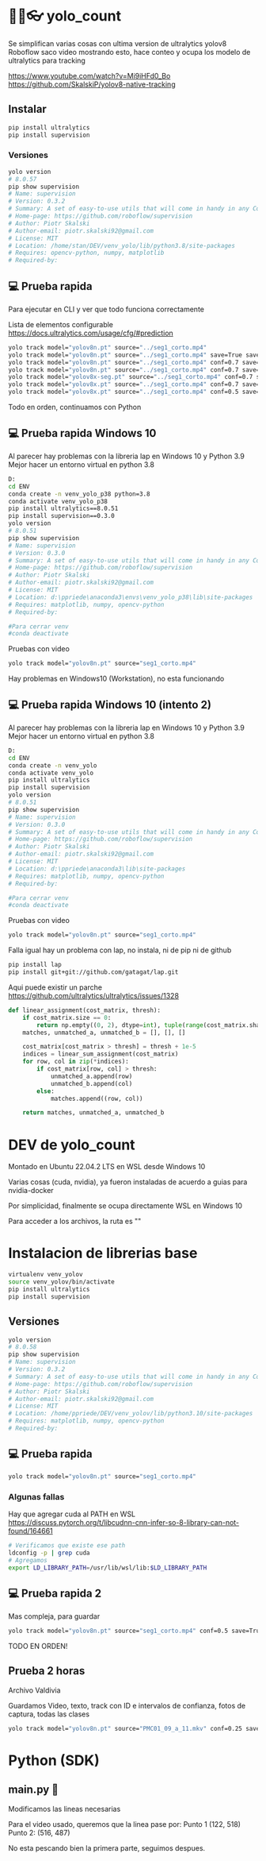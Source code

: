 # 👀📒👓 yolo_count
Se simplifican varias cosas con ultima version de ultralytics yolov8 
Roboflow saco video mostrando esto, hace conteo y ocupa los modelo de ultralytics para tracking

https://www.youtube.com/watch?v=Mi9iHFd0_Bo
https://github.com/SkalskiP/yolov8-native-tracking

## Instalar
```sh
pip install ultralytics
pip install supervision
```

### Versiones
```sh
yolo version
# 8.0.57
pip show supervision
# Name: supervision
# Version: 0.3.2
# Summary: A set of easy-to-use utils that will come in handy in any Computer Vision project
# Home-page: https://github.com/roboflow/supervision
# Author: Piotr Skalski
# Author-email: piotr.skalski92@gmail.com
# License: MIT
# Location: /home/stan/DEV/venv_yolo/lib/python3.8/site-packages
# Requires: opencv-python, numpy, matplotlib
# Required-by:

```

## 💻 Prueba rapida
Para ejecutar en CLI y ver que todo funciona correctamente

Lista de elementos configurable 
https://docs.ultralytics.com/usage/cfg/#prediction

```sh
yolo track model="yolov8n.pt" source="../seg1_corto.mp4"
yolo track model="yolov8n.pt" source="../seg1_corto.mp4" save=True save_txt=True save_conf=True save_crop=True
yolo track model="yolov8n.pt" source="../seg1_corto.mp4" conf=0.7 save=True save_txt=True save_conf=True save_crop=True
yolo track model="yolov8n.pt" source="../seg1_corto.mp4" conf=0.7 save=True save_txt=True save_conf=True save_crop=True classes=[2,3,5,6,7]
yolo track model="yolov8x-seg.pt" source="../seg1_corto.mp4" conf=0.7 save=True save_txt=True save_conf=True save_crop=True classes=[2,3,5,6,7]
yolo track model="yolov8x.pt" source="../seg1_corto.mp4" conf=0.7 save=True save_txt=True save_conf=True save_crop=True classes=[2,3,5,6,7]
yolo track model="yolov8x.pt" source="../seg1_corto.mp4" conf=0.5 save=True save_txt=True save_conf=True save_crop=True classes=[2,3,5,6,7]
```
Todo en orden, continuamos con Python

## 💻 Prueba rapida Windows 10
Al parecer hay problemas con la libreria lap en Windows 10 y Python 3.9
Mejor hacer un entorno virtual en python 3.8

```sh
D:
cd ENV
conda create -n venv_yolo_p38 python=3.8
conda activate venv_yolo_p38
pip install ultralytics==8.0.51
pip install supervision==0.3.0
yolo version
# 8.0.51
pip show supervision
# Name: supervision
# Version: 0.3.0
# Summary: A set of easy-to-use utils that will come in handy in any Computer Vision project
# Home-page: https://github.com/roboflow/supervision
# Author: Piotr Skalski
# Author-email: piotr.skalski92@gmail.com
# License: MIT
# Location: d:\ppriede\anaconda3\envs\venv_yolo_p38\lib\site-packages
# Requires: matplotlib, numpy, opencv-python
# Required-by:

#Para cerrar venv
#conda deactivate
```

Pruebas con video

```sh
yolo track model="yolov8n.pt" source="seg1_corto.mp4"
```

Hay problemas en Windows10 (Workstation), no esta funcionando



## 💻 Prueba rapida Windows 10 (intento 2)
Al parecer hay problemas con la libreria lap en Windows 10 y Python 3.9
Mejor hacer un entorno virtual en python 3.8

```sh
D:
cd ENV
conda create -n venv_yolo
conda activate venv_yolo
pip install ultralytics
pip install supervision
yolo version
# 8.0.51
pip show supervision
# Name: supervision
# Version: 0.3.0
# Summary: A set of easy-to-use utils that will come in handy in any Computer Vision project
# Home-page: https://github.com/roboflow/supervision
# Author: Piotr Skalski
# Author-email: piotr.skalski92@gmail.com
# License: MIT
# Location: d:\ppriede\anaconda3\lib\site-packages
# Requires: matplotlib, numpy, opencv-python
# Required-by:

#Para cerrar venv
#conda deactivate
```

Pruebas con video

```sh
yolo track model="yolov8n.pt" source="seg1_corto.mp4"
```

Falla igual
hay un problema con lap, no instala, ni de pip ni de github
```sh
pip install lap
pip install git+git://github.com/gatagat/lap.git
```

Aqui puede existir un parche
https://github.com/ultralytics/ultralytics/issues/1328
```python
def linear_assignment(cost_matrix, thresh):
    if cost_matrix.size == 0:
        return np.empty((0, 2), dtype=int), tuple(range(cost_matrix.shape[0])), tuple(range(cost_matrix.shape[1]))
    matches, unmatched_a, unmatched_b = [], [], []

    cost_matrix[cost_matrix > thresh] = thresh + 1e-5
    indices = linear_sum_assignment(cost_matrix)
    for row, col in zip(*indices):
        if cost_matrix[row, col] > thresh:
            unmatched_a.append(row)
            unmatched_b.append(col)
        else:
            matches.append((row, col))

    return matches, unmatched_a, unmatched_b
```


# DEV de yolo_count
Montado en Ubuntu 22.04.2 LTS en WSL desde Windows 10

Varias cosas (cuda, nvidia), ya fueron instaladas de acuerdo a guias para nvidia-docker

Por simplicidad, finalmente se ocupa directamente WSL en Windows 10

Para acceder a los archivos, la ruta es ""


# Instalacion de librerias base
````sh
virtualenv venv_yolov
source venv_yolov/bin/activate
pip install ultralytics
pip install supervision
````

## Versiones
```sh
yolo version
# 8.0.58
pip show supervision
# Name: supervision
# Version: 0.3.2
# Summary: A set of easy-to-use utils that will come in handy in any Computer Vision project
# Home-page: https://github.com/roboflow/supervision
# Author: Piotr Skalski
# Author-email: piotr.skalski92@gmail.com
# License: MIT
# Location: /home/ppriede/DEV/venv_yolov/lib/python3.10/site-packages
# Requires: matplotlib, numpy, opencv-python
# Required-by:
```

## 💻 Prueba rapida

```sh
yolo track model="yolov8n.pt" source="seg1_corto.mp4"
```

### Algunas fallas
Hay que agregar cuda al PATH en WSL
https://discuss.pytorch.org/t/libcudnn-cnn-infer-so-8-library-can-not-found/164661

````sh
# Verificamos que existe ese path
ldconfig -p | grep cuda
# Agregamos
export LD_LIBRARY_PATH=/usr/lib/wsl/lib:$LD_LIBRARY_PATH
````

## 💻 Prueba rapida 2
Mas compleja, para guardar

```sh
yolo track model="yolov8n.pt" source="seg1_corto.mp4" conf=0.5 save=True save_txt=True save_conf=True save_crop=True classes=[2,3,5,6,7]
```

TODO EN ORDEN!

## Prueba 2 horas
Archivo Valdivia

Guardamos Video, texto, track con ID e intervalos de confianza, fotos de captura, todas las clases

```sh
yolo track model="yolov8n.pt" source="PMC01_09_a_11.mkv" conf=0.25 save=True save_txt=True save_conf=True save_crop=True device=0
```

# Python (SDK)

## main.py 🐍
Modificamos las lineas necesarias

Para el video usado, queremos que la linea pase por:
Punto 1 (122, 518)
Punto 2: (516, 487)

No esta pescando bien la primera parte, seguimos despues.
